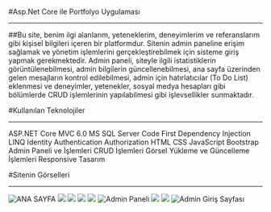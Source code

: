 #Asp.Net Core ile Portfolyo Uygulaması
___ 
##Bu site, benim ilgi alanlarım, yeteneklerim, deneyimlerim ve referanslarım gibi kişisel bilgileri içeren bir platformdur. Sitenin admin paneline erişim sağlamak ve yönetim işlemlerini gerçekleştirebilmek için sisteme giriş yapmak gerekmektedir. Admin paneli, siteyle ilgili istatistiklerin görüntülenebilmesi, admin bilgilerin güncellenebilmesi, ana sayfa üzerinden gelen mesajların kontrol edilebilmesi, admin için hatırlatıcılar (To Do List) eklenmesi ve deneyimler, yetenekler, sosyal medya hesapları gibi bölümlerde CRUD işlemlerinin yapılabilmesi gibi işlevsellikler sunmaktadır.

#Kullanılan Teknolojiler
___ 
ASP.NET Core MVC 6.0
MS SQL Server
Code First
Dependency Injection
LINQ
Identity
Authentication
Authorization
HTML
CSS
JavaScript
Bootstrap
Admin Paneli ve İşlemleri
CRUD İşlemleri
Görsel Yükleme ve Güncelleme İşlemleri
Responsive Tasarım

#Sitenin Görselleri
___ 
![ANA SAYFA ](./images/featur.png)
![](./images/about.png)
![](./images/referanslar.png)
![](./images/projeler.png)
![](./images/iletisim.png)
![Admin Paneli](./images/istatistik.png)
![](./images/ayarlar.png)
![](./images/mesajlar.png)
![Admin Giriş Sayfası](./images/login.png)

